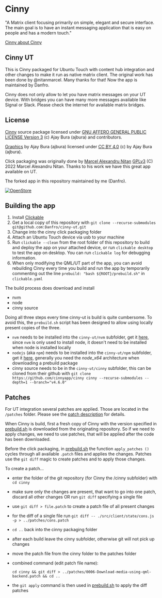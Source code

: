 # Cinny
"A Matrix client focusing primarily on simple, elegant and secure interface. The main goal is to have an instant messaging application that is easy on people and has a modern touch."

[Cinny about Cinny](https://github.com/cinnyapp/cinny)

## Cinny UT

This is Cinny packaged for Ubuntu Touch with content hub integration and other changes to make it run as native matrix client. The original work has been done by @nitanmarcel. Many thanks for that! Now the app is maintained by Danfro.

Cinny does not only allow to let you have matrix messages on your UT device. With bridges you can have many more messages available like Signal or Slack. Please check the internet for available matrix bridges.

## License

[Cinny](https://github.com/cinnyapp/cinny) source package licensed under [GNU AFFERO GENERAL PUBLIC LICENSE Version 3](https://github.com/cinnyapp/cinny/blob/dev/LICENSE) (c) Ajay Bura (ajbura) and contributors.

[Graphics](/svg/) by Ajay Bura (ajbura) licensed under [CC BY 4.0](https://creativecommons.org/licenses/by/4.0/)  (c) by Ajay Bura (ajbura).

Click packaging was originally done by [Marcel Alexandru Nitan](https://github.com/nitanmarcel/cinny-click-packaging) [GPLv3](https://github.com/nitanmarcel/cinny-click-packaging/blob/dev/LICENSE) (C) 2022  Marcel Alexandru Nitan. Thanks to his work we have this great app available on UT.

The forked app in this repository maintained by me (Danfro).

[![OpenStore](https://open-store.io/badges/en_US.png)](https://open-store.io/app/cinny.danfro)

## Building the app

1. Install [Clickable](https://clickable-ut.dev/en/dev/index.html)
2. Get a local copy of this repository with `git clone --recurse-submodules git@github.com:Danfro/cinny-ut.git`
3. Change into the cinny click packaging folder
4. Attach an Ubuntu Touch device via usb to your machine
4. Run `clickable --clean` from the root folder of this repository to build and deploy the app on your attached device, or run `clickable desktop` to test the app on desktop. You can run `clickable log` for debugging information.
5. When only modifying the QML/UT part of the app, you can avoid rebuilding Cinny every time you build and run the app by temporarily commenting out the line `prebuild: "bash ${ROOT}/prebuild.sh"` in `clickable.yaml`

The build process does download and install
- nvm
- node
- cinny source

Doing all three steps every time cinny-ut is build is quite cumbersome. To avoid this, the `prebuild.sh` script has been designed to allow using locally present copies of the three.

- `nvm` needs to be installed into the `cinny-ut/nvm` subfolder, get it [here](https://github.com/nvm-sh/nvm?tab=readme-ov-file#installing-and-updating), since `nvm` is only used to install node, it doesn't need to be installed when node is installed locally
- `nodejs` (aka `npm`) needs to be installed into the `cinny-ut/npm` subfolder, get it [here](https://nodejs.org/en/download), generally you need the *node_x64* architecture when downloading a prebuild package
- cinny source needs to be in the `cinny-ut/cinny` subfolder, this can be cloned from their github with `git clone https://github.com/cinnyapp/cinny cinny --recurse-submodules --depth=1 --branch="v4.6.0"`

## Patches

For UT integration several patches are applied. Those are located in the `/patches` folder. Please see the [patch description](/patches/patch_description.md) for details.

When Cinny is build, first a fresh copy of Cinny with the version specified in [prebuild.sh](/prebuild.sh) is downloaded from the originating repository. So if we need to apply changes, we need to use patches, that will be applied after the code has been downloaded.

Before the click packaging, in [prebuild.sh](/prebuild.sh) the function `apply_patches ()` cycles through all available `.patch` files and applies the changes. Patches use the `git diff` magic to create patches and to apply those changes.

To create a patch...
- enter the folder of the git repository (for Cinny the /cinny subfolder) with `cd cinny`
- make sure only the changes are present, that want to go into one patch, discard all other changes OR run `git diff` specifying a single file
- use `git diff > file.patch` to create a patch file of all present changes
- for the diff of a single file run `git diff -- ./src/client/state/cons.js -p > ../patches/cons.patch`
- `cd ..` back into the cinny packaging folder
- after each build leave the cinny subfolder, otherwise git will not pick up changes
- move the patch file from the cinny folder to the patches folder
- combined command (edit patch file name): 

  `cd cinny && git diff > ../patches/0006-Download-media-using-qml-backend.patch && cd ..`

- the `git apply` command is then used in [prebuild.sh](/prebuild.sh) to apply the diff patches
